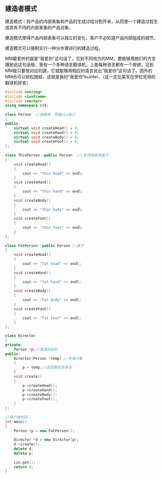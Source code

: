 ## 建造者模式

建造模式：将产品的内部表象和产品的生成过程分割开来，从而使一个建造过程生成具有不同的内部表象的产品对象。  

建造模式使得产品内部表象可以独立的变化，客户不必知道产品内部组成的细节。  

建造模式可以强制实行一种分步骤进行的建造过程。  

MM最爱听的就是“我爱你”这句话了，见到不同地方的MM，要能够用她们的方言跟她说这句话哦，我有一个多种语言翻译机，上面每种语言都有一个按键，见到MM我只要按对应的键，它就能够用相应的语言说出“我爱你”这句话了，国外的MM也可以轻松搞掂，这就是我的“我爱你”builder。（这一定比美军在伊拉克用的翻译机好卖）  

```C++
#include <string>  
#include <iostream>  
#include <vector>  
using namespace std;
  
class Person  //抽象类，预留ule接口  
{  
public:  
    virtual void createHead() = 0;  
    virtual void createHand() = 0;  
    virtual void createBody() = 0;  
    virtual void createFoot() = 0;  
};  
  
class ThinPerson :public Person  ///实现抽象类瘦子，  
{  
    void createHead()  
    {  
        cout << "thin head" << endl;  
    }  
    void createHand()  
    {  
        cout << "thin hand" << endl;  
    }  
    void createBody()  
    {  
        cout << "thin body" << endl;  
    }  
    void createFoot()  
    {  
        cout << "thin foot" << endl;  
    }  
};  
  
class FatPerson :public Person //胖子  
{  
    void createHead()  
    {  
        cout << "fat head" << endl;  
    }  
    void createHand()  
    {  
        cout << "fat hand" << endl;  
    }  
    void createBody()  
    {  
        cout << "fat body" << endl;  
    }  
    void createFoot()  
    {  
        cout << "fat foot" << endl;  
    }  
};  

class Director  
{  
private:  
    Person *p;//基类的指针  
public:  
    Director(Person *temp) //传递对象  
    {  
        p = temp;//虚函数实现多态  
    }  
    void create()  
    {  
        p->createHead();  
        p->createHand();  
        p->createBody();  
        p->createFoot();  
    }  
};  
  
//客户端代码：  
int main()  
{  
    Person *p = new FatPerson();  
  
    Director *d = new Director(p);  
    d->create();  
    delete d;  
    delete p;  
  
    cin.get();  
    return 0;  
}  
```